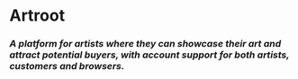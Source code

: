 # Artroot
### *A platform for artists where they can showcase their art and attract potential buyers, with account support for both artists, customers and browsers.*


